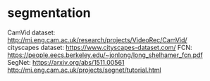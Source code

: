 # segmentation
CamVid dataset: http://mi.eng.cam.ac.uk/research/projects/VideoRec/CamVid/       
cityscapes dataset: https://www.cityscapes-dataset.com/
FCN: https://people.eecs.berkeley.edu/~jonlong/long_shelhamer_fcn.pdf                                                  
SegNet: https://arxiv.org/abs/1511.00561 http://mi.eng.cam.ac.uk/projects/segnet/tutorial.html


